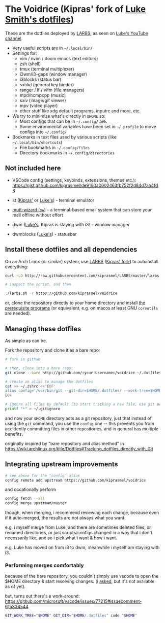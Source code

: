# The Voidrice (Kipras' fork of [Luke Smith's dotfiles](https://github.com/lukesmithxyz/voidrice))

These are the dotfiles deployed by [LARBS](https://larbs.xyz), as seen on [Luke's YouTube channel](https://youtube.com/c/lukesmithxyz).

- Very useful scripts are in `~/.local/bin/`
- Settings for:
	- vim / nvim / doom emacs (text editors)
	- zsh (shell)
	- tmux (terminal multiplexer)
	- i3wm/i3-gaps (window manager)
	- i3blocks (status bar)
	- sxhkd (general key binder)
	- ranger / lf / vifm (file managers)
	- mpd/ncmpcpp (music)
	- sxiv (image/gif viewer)
	- mpv (video player)
	- other stuff like xdg default programs, inputrc and more, etc.
- We try to minimize what's directly in `$HOME` so:
	- Most configs that can be in `~/.config/` are.
	- Some environmental variables have been set in `~/.profile` to move configs into `~/.config/`
- Bookmarks in text files used by various scripts (like `~/.local/bin/shortcuts`)
	- File bookmarks in `~/.config/files`
	- Directory bookmarks in `~/.config/directories`

## Not included here

- VSCode config (settings, keybinds, extensions, themes etc.): https://gist.github.com/kiprasmel/de9160a0602463fb752f2d84d7aa4fd8

- st ([Kipras'](https://github.com/kiprasmel/st) or [Luke's](https://github.com/lukesmithxyz/st)) - terminal emulator
- [mutt-wizard (`mw`)](https://github.com/lukesmithxyz/mutt-wizard) - a terminal-based email system that can store your mail offline without effort
- dwm ([Luke's](https://github.com/lukesmithxyz/dwm), Kipras is staying with i3) - window manager 
- dwmblocks ([Luke's](https://github.com/lukesmithxyz/dwmblocks)) - statusbar

## Install these dotfiles and all dependencies

On an Arch Linux (or similar) system, use [LARBS](https://larbs.xyz) ([Kipras' fork](https://github.com/kiprasmel/larbs)) to autoinstall everything:

```sh
curl -LO http://raw.githubusercontent.com/kiprasmel/LARBS/master/larbs.sh

# inspect the script, and then

./larbs.sh -r https://github.com/kiprasmel/voidrice
```

or, clone the repository directly to your home directory and install [the prerequisite programs](https://github.com/kiprasmel/LARBS/blob/master/progs.csv) (or equivalent, e.g. on macos at least GNU `coreutils` are needed).

## Managing these dotfiles

As simple as can be.

Fork the repository and clone it as a bare repo:

```sh
# fork in github

# then, clone into a bare repo:
git clone --bare http://github.com/<your-username>/voidrice ~/.dotfiles

# create an alias to manage the dotfiles
cat >> ~/.zshrc <<'EOF'
alias config='/usr/bin/git --git-dir=$HOME/.dotfiles/ --work-tree=$HOME'
EOF

# ignore all files by default (to start tracking a new file, use git add -f)
printf "*" > ~/.gitignore
```

and now your `$HOME` directory acts as a git repository, just that instead of using the `git` command, you use the `config` one --
this prevents you from accidently committing files in other repositories, and in general has multiple benefits.

originally inspired by "bare repository and alias method" in https://wiki.archlinux.org/title/Dotfiles#Tracking_dotfiles_directly_with_Git

## Integrating upstream improvements

```sh
# see above for the "config" alias
config remote add upstream https://github.com/kiprasmel/voidrice
```

and occationally perform

```sh
config fetch --all
config merge upstream/master
```

though, when merging, i recommend reviewing each change, because even if it auto-merged, the results are not always what you want.

e.g. i myself merge from Luke, and there are sometimes deleted files, or renamed directories, or just scripts/configs changed
in a way that i don't necessarily like, and so i pick what i want & how i want.

e.g. Luke has moved on from i3 to dwm, meanwhile i myself am staying with i3.

### Performing merges comfortably

because of the bare repository, you couldn't simply use vscode to open the $HOME directory & start resolving changes.
(i [asked](https://github.com/microsoft/vscode/issues/80946), but it's not available as of yet).

but, turns out there's a work-around: https://github.com/microsoft/vscode/issues/77215#issuecomment-615834544

```sh
GIT_WORK_TREE="$HOME" GIT_DIR="$HOME/.dotfiles" code "$HOME"
```

